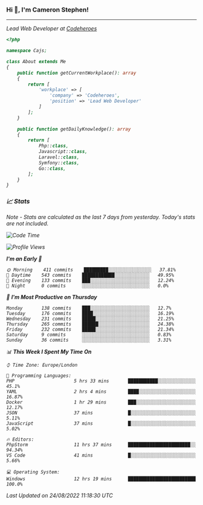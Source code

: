 ### Hi 👋, I'm Cameron Stephen!
<hr>
<p><em>Lead Web Developer at <a href="https://codeheroes.co.uk">Codeheroes</a></p>


```php
<?php

namespace Cajs;

class About extends Me
{
    public function getCurrentWorkplace(): array
    {
        return [
            'workplace' => [
                'company' => 'Codeheroes',
                'position' => 'Lead Web Developer'
            ]
        ];
    }

    public function getDailyKnowledge(): array
    {
        return [
            Php::class,
            Javascript::class,
            Laravel::class,
            Symfony::class,
            Go::class,
        ];
    }
}
```

### 📈 Stats
<p><em>Note - Stats are calculated as the last 7 days from yesterday. Today's stats are not included.</em></p>


<!--START_SECTION:waka-->
![Code Time](http://img.shields.io/badge/Code%20Time-3%2C096%20hrs%2058%20mins-blue)

![Profile Views](http://img.shields.io/badge/Profile%20Views-0-blue)

**I'm an Early 🐤** 

```text
🌞 Morning    411 commits    █████████░░░░░░░░░░░░░░░░   37.81% 
🌆 Daytime    543 commits    ████████████░░░░░░░░░░░░░   49.95% 
🌃 Evening    133 commits    ███░░░░░░░░░░░░░░░░░░░░░░   12.24% 
🌙 Night      0 commits      ░░░░░░░░░░░░░░░░░░░░░░░░░   0.0%

```
📅 **I'm Most Productive on Thursday** 

```text
Monday       138 commits    ███░░░░░░░░░░░░░░░░░░░░░░   12.7% 
Tuesday      176 commits    ████░░░░░░░░░░░░░░░░░░░░░   16.19% 
Wednesday    231 commits    █████░░░░░░░░░░░░░░░░░░░░   21.25% 
Thursday     265 commits    ██████░░░░░░░░░░░░░░░░░░░   24.38% 
Friday       232 commits    █████░░░░░░░░░░░░░░░░░░░░   21.34% 
Saturday     9 commits      ░░░░░░░░░░░░░░░░░░░░░░░░░   0.83% 
Sunday       36 commits     ░░░░░░░░░░░░░░░░░░░░░░░░░   3.31%

```


📊 **This Week I Spent My Time On** 

```text
⌚︎ Time Zone: Europe/London

💬 Programming Languages: 
PHP                      5 hrs 33 mins       ███████████░░░░░░░░░░░░░░   45.1% 
YAML                     2 hrs 4 mins        ████░░░░░░░░░░░░░░░░░░░░░   16.87% 
Docker                   1 hr 29 mins        ███░░░░░░░░░░░░░░░░░░░░░░   12.17% 
JSON                     37 mins             █░░░░░░░░░░░░░░░░░░░░░░░░   5.11% 
JavaScript               37 mins             █░░░░░░░░░░░░░░░░░░░░░░░░   5.02%

🔥 Editors: 
PhpStorm                 11 hrs 37 mins      ███████████████████████░░   94.34% 
VS Code                  41 mins             █░░░░░░░░░░░░░░░░░░░░░░░░   5.66%

💻 Operating System: 
Windows                  12 hrs 19 mins      █████████████████████████   100.0%

```


 Last Updated on 24/08/2022 11:18:30 UTC
<!--END_SECTION:waka-->
